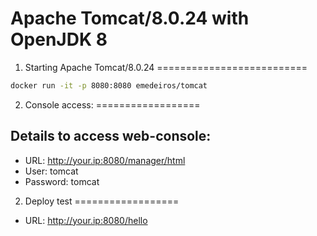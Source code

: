 Apache Tomcat/8.0.24 with OpenJDK 8
====================================

1. Starting Apache Tomcat/8.0.24
==========================

```sh
docker run -it -p 8080:8080 emedeiros/tomcat
```

2. Console access:
==================

## Details to access web-console:

* URL:  http://your.ip:8080/manager/html
* User: tomcat
* Password: tomcat

2. Deploy test
==================

* URL: http://your.ip:8080/hello